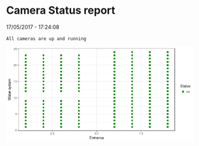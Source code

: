 Camera Status report
================
17/05/2017 - 17:24:08

    All cameras are up and running

![](camreport_files/figure-markdown_github/unnamed-chunk-2-1.png)
